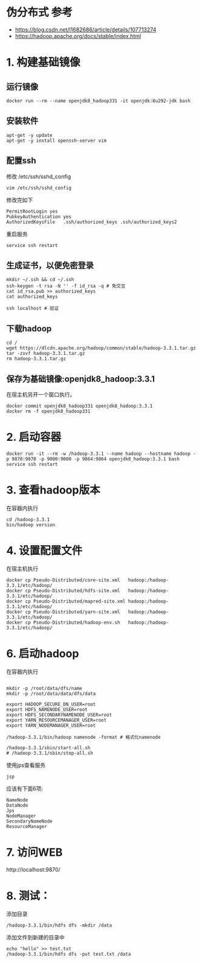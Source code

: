 # 伪分布式 参考
- https://blog.csdn.net/l1682686/article/details/107713274
- https://hadoop.apache.org/docs/stable/index.html

# 1. 构建基础镜像
## 运行镜像
```
docker run --rm --name openjdk8_hadoop331 -it openjdk:8u292-jdk bash
```

## 安装软件
```
apt-get -y update
apt-get -y install openssh-server vim
```

## 配置ssh
修改 /etc/ssh/sshd_config
```
vim /etc/ssh/sshd_config
```

修改完如下
```
PermitRootLogin yes
PubkeyAuthentication yes
AuthorizedKeysFile   .ssh/authorized_keys .ssh/authorized_keys2
```
重启服务
```
service ssh restart
```

## 生成证书，以便免密登录
```
mkdir ~/.ssh && cd ~/.ssh
ssh-keygen -t rsa -N '' -f id_rsa -q # 免交互
cat id_rsa.pub >> authorized_keys
cat authorized_keys

ssh localhost # 验证
```


## 下载hadoop
```
cd /
wget https://dlcdn.apache.org/hadoop/common/stable/hadoop-3.3.1.tar.gz
tar -zxvf hadoop-3.3.1.tar.gz
rm hadoop-3.3.1.tar.gz
```


## 保存为基础镜像:openjdk8_hadoop:3.3.1
在宿主机另开一个窗口执行。
```
docker commit openjdk8_hadoop331 openjdk8_hadoop:3.3.1
docker rm -f openjdk8_hadoop331
```


# 2. 启动容器
```
docker run -it --rm -w /hadoop-3.3.1 --name hadoop --hostname hadoop -p 9870:9870 -p 9000:9000 -p 9864:9864 openjdk8_hadoop:3.3.1 bash
service ssh restart
```


# 3. 查看hadoop版本
在容器内执行
```
cd /hadoop-3.3.1
bin/hadoop version
```


# 4. 设置配置文件
在宿主机执行
```
docker cp Pseudo-Distributed/core-site.xml   hadoop:/hadoop-3.3.1/etc/hadoop/
docker cp Pseudo-Distributed/hdfs-site.xml   hadoop:/hadoop-3.3.1/etc/hadoop/
docker cp Pseudo-Distributed/mapred-site.xml hadoop:/hadoop-3.3.1/etc/hadoop/
docker cp Pseudo-Distributed/yarn-site.xml   hadoop:/hadoop-3.3.1/etc/hadoop/
docker cp Pseudo-Distributed/hadoop-env.sh   hadoop:/hadoop-3.3.1/etc/hadoop/
```

# 6. 启动hadoop
在容器内执行
```

mkdir -p /root/data/dfs/name
mkdir -p /root/data/data/dfs/data

export HADOOP_SECURE_DN_USER=root 
export HDFS_NAMENODE_USER=root 
export HDFS_SECONDARYNAMENODE_USER=root 
export YARN_RESOURCEMANAGER_USER=root 
export YARN_NODEMANAGER_USER=root

/hadoop-3.3.1/bin/hadoop namenode -format # 格式化namenode

/hadoop-3.3.1/sbin/start-all.sh
# /hadoop-3.3.1/sbin/stop-all.sh
```

使用jps查看服务
```
jsp
```

应该有下面6项:
```
NameNode
DataNode
Jps
NodeManager
SecondaryNameNode
ResourceManager
```


# 7. 访问WEB
http://localhost:9870/


# 8. 测试：
添加目录
```
/hadoop-3.3.1/bin/hdfs dfs -mkdir /data
```

添加文件到新建的目录中
```
echo "hello" >> test.txt
/hadoop-3.3.1/bin/hdfs dfs -put test.txt /data
```
